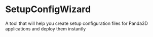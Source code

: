 # SetupConfigWizard
A tool that will help you create setup configuration files for Panda3D applications and deploy them instantly
